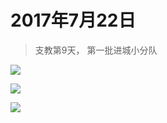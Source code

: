<link href="../../../style.css" rel="stylesheet" >

# 2017年7月22日

> 支教第9天， 第一批进城小分队

![](https://yumiao-static.oss-cn-beijing.aliyuncs.com/image/2017/07/22/IMG_0853.PNG)

![](https://yumiao-static.oss-cn-beijing.aliyuncs.com/image/2017/07/22/IMG_0854.JPG)

![](https://yumiao-static.oss-cn-beijing.aliyuncs.com/image/2017/07/22/IMG_0855.PNG)

<script src="../../../js/x-oss-process.js"></script>

